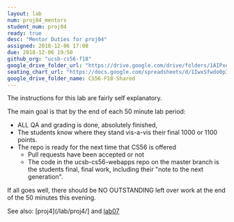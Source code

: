 ```yaml
---
layout: lab
num: proj04_mentors
student_num: proj04
ready: true
desc: "Mentor Duties for proj04"
assigned: 2018-12-06 17:00
due: 2018-12-06 19:50
github_org: "ucsb-cs56-f18"
google_drive_folder_url: "https://drive.google.com/drive/folders/1AIPxe23CNuz8ik_AHCseSw-hn-WV2IK6?usp=sharing"
seating_chart_url: "https://docs.google.com/spreadsheets/d/1IwxSfwdo0p38mooCNZpVPc2uzCRmowsLhqF8pEkaV3I/edit?usp=sharing"
google_drive_folder_name: CS56-F18-Shared
---
```


The instructions for this lab are fairly self explanatory.  

The main goal is that by the end of each 50 minute lab period:
* ALL QA and grading is done, absolutely finished, 
* The students know where they stand vis-a-vis their final 1000 or 1100 points.
* The repo is ready for the next time that CS56 is offered
   * Pull requests have been accepted or not
   * The code in the ucsb-cs56-webapps repo on the master branch is the students final, final work, including their
      "note to the next generation".
 
If all goes well, there should be NO OUTSTANDING left over work at the end of the 50 minutes this evening.

See also: [proj4](/lab/proj4/] and [lab07](/lab/lab07)

